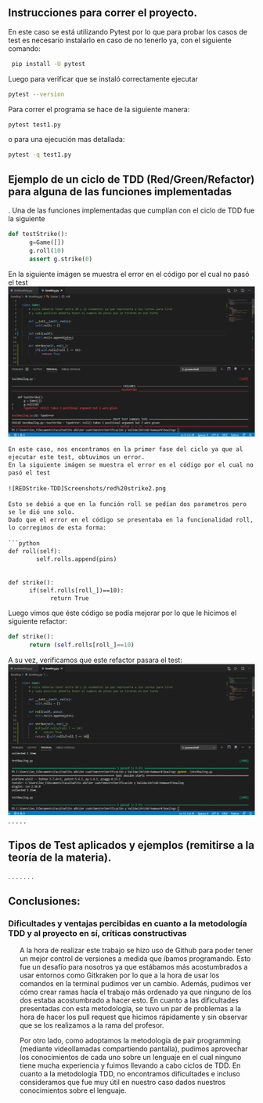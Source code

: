 
## Instrucciones para correr el proyecto.

En este caso se está utilizando Pytest por lo que para probar los casos de test
es necesario instalarlo en caso de no tenerlo ya, con el siguiente comando:

```bash
 pip install -U pytest
```

Luego para verificar que se instaló correctamente ejecutar

```bash
pytest --version
```

Para correr el programa se hace de la siguiente manera:

```bash
pytest test1.py
```
o para una ejecución mas detallada:
```bash
pytest -q test1.py 
```
 

## Ejemplo de un ciclo de TDD (Red/Green/Refactor) para alguna de las funciones implementadas
.
Una de las funciones implementadas que cumplían con el ciclo de TDD fue la siguiente
```python
def testStrike():
      g=Game([])
      g.roll(10)
      assert g.strike(0)

```
En la siguiente imágen se muestra el error en el código por el cual no pasó el test
![REDStrike-TDD](Screenshots/red%20strike%202.png)

```  
En este caso, nos encontramos en la primer fase del ciclo ya que al ejecutar este test, obtuvimos un error.  
En la siguiente imágen se muestra el error en el código por el cual no pasó el test  

![REDStrike-TDD]Screenshots/red%20strike2.png  

Esto se debió a que en la función roll se pedían dos parametros pero se le dió uno solo.
Dado que el error en el código se presentaba en la funcionalidad roll, lo corregimos de esta forma:

```python
def roll(self):
        self.rolls.append(pins)
        
        
def strike():
      if(self.rolls[roll_])==10):
            return True
```
Luego vimos que éste código se podía mejorar por lo que le hicimos el siguiente refactor:

```python
def strike():
      return (self.rolls[roll_]==10)
```
A su vez, verificamos que este refactor pasara el test:
![RefactorStrike-TDD](Screenshots/refactor%20strike.png)
.
.
.
.
.
## Tipos de Test aplicados y ejemplos (remitirse a la teoría de la materia).
.
.
.
.
.
.
.
## Conclusiones:
### Dificultades y ventajas percibidas en cuanto a la metodología TDD y al proyecto en sí, críticas constructivas
<ul>
  <p>A la hora de realizar este trabajo se hizo uso de Github para poder tener un mejor control de versiones a medida que íbamos programando. Esto fue un desafío para nosotros ya que estábamos más acostumbrados a usar entornos como Gitkraken por lo que a la hora de usar los comandos en la terminal pudimos ver un cambio. Además, pudimos ver cómo crear ramas hacía el trabajo más ordenado ya que ninguno de los dos estaba acostumbrado a hacer esto. En cuanto a las dificultades presentadas con esta metodología, se tuvo un par de problemas a la hora de hacer los pull request que hicimos rápidamente y sin observar que se los realizamos a la rama del profesor.</p>  
  <p>Por otro lado, como adoptamos la metodología de pair programming (mediante videollamadas compartiendo pantalla), pudimos aprovechar los conocimientos de cada uno sobre un lenguaje en el cual ninguno tiene mucha experiencia y fuimos llevando a cabo ciclos de TDD.  En cuanto a la metodología TDD, no encontramos dificultades e incluso consideramos que fue muy útil en nuestro caso dados nuestros conocimientos sobre el lenguaje.</p>

